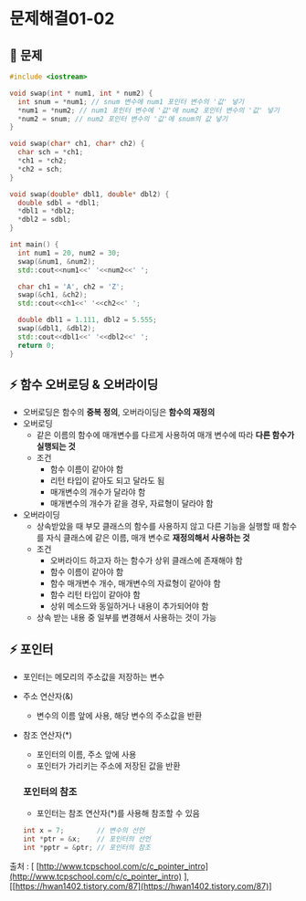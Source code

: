 # 문제해결01-02

## 📝 문제

```cpp
#include <iostream>

void swap(int * num1, int * num2) {
  int snum = *num1; // snum 변수에 num1 포인터 변수의 '값' 넣기
  *num1 = *num2; // num1 포인터 변수에 '값'에 num2 포인터 변수의 '값' 넣기
  *num2 = snum; // num2 포인터 변수의 '값'에 snum의 값 넣기
}

void swap(char* ch1, char* ch2) {
  char sch = *ch1;
  *ch1 = *ch2;
  *ch2 = sch;
}

void swap(double* dbl1, double* dbl2) {
  double sdbl = *dbl1;
  *dbl1 = *dbl2;
  *dbl2 = sdbl;
}

int main() {
  int num1 = 20, num2 = 30;
  swap(&num1, &num2);
  std::cout<<num1<<' '<<num2<<' ';

  char ch1 = 'A', ch2 = 'Z';
  swap(&ch1, &ch2);
  std::cout<<ch1<<' '<<ch2<<' ';

  double dbl1 = 1.111, dbl2 = 5.555;
  swap(&dbl1, &dbl2);
  std::cout<<dbl1<<' '<<dbl2<<' ';
  return 0;
}
```

## ⚡ 함수 오버로딩 & 오버라이딩

- 오버로딩은 함수의 **중복 정의**, 오버라이딩은 **함수의 재정의**
- 오버로딩
    - 같은 이름의 함수에 매개변수를 다르게 사용하여 매개 변수에 따라 **다른 함수가 실행되는 것**
    - 조건
        - 함수 이름이 같아야 함
        - 리턴 타입이 같아도 되고 달라도 됨
        - 매개변수의 개수가 달라야 함
        - 매개변수의 개수가 같을 경우, 자료형이 달라야 함
- 오버라이딩
    - 상속받았을 때 부모 클래스의 함수를 사용하지 않고 다른 기능을 실행할 때 함수를 자식 클래스에 같은 이름, 매개 변수로 **재정의해서 사용하는 것**
    - 조건
        - 오버라이드 하고자 하는 함수가 상위 클래스에 존재해야 함
        - 함수 이름이 같아야 함
        - 함수 매개변수 개수, 매개변수의 자료형이 같아야 함
        - 함수 리턴 타입이 같아야 함
        - 상위 메소드와 동일하거나 내용이 추가되어야 함
    - 상속 받는 내용 중 일부를 변경해서 사용하는 것이 가능

## ⚡ 포인터

- 포인터는 메모리의 주소값을 저장하는 변수
- 주소 연산자(&)
    - 변수의 이름 앞에 사용, 해당 변수의 주소값을 반환
- 참조 연산자(*)
    - 포인터의 이름, 주소 앞에 사용
    - 포인터가 가리키는 주소에 저장된 값을 반환
    
    ### 포인터의 참조
    
    - 포인터는 참조 연산자(*)를 사용해 참조할 수 있음
    
    ```cpp
    int x = 7;        // 변수의 선언
    int *ptr = &x;    // 포인터의 선언
    int *pptr = &ptr; // 포인터의 참조
    ```
    

출처 : [ [http://www.tcpschool.com/c/c_pointer_intro](http://www.tcpschool.com/c/c_pointer_intro) ], [[https://hwan1402.tistory.com/87](https://hwan1402.tistory.com/87)]